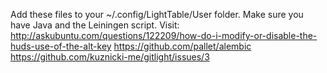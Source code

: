 Add these files to your ~/.config/LightTable/User folder.
Make sure you have Java and the Leiningen script.
Visit:
http://askubuntu.com/questions/122209/how-do-i-modify-or-disable-the-huds-use-of-the-alt-key
https://github.com/pallet/alembic
https://github.com/kuznicki-me/gitlight/issues/3